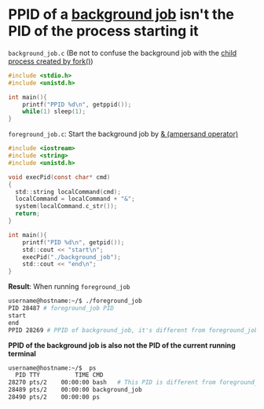 # PPID of a [background job](https://github.com/TranPhucVinh/Linux-Shell/blob/master/Physical%20layer/Process/README.md#jobs) isn't the PID of the process starting it
``background_job.c`` (Be not to confuse the background job with the [child process created by fork()](https://github.com/TranPhucVinh/C/tree/master/Physical%20layer/Process/Process%20cloning))
```c
#include <stdio.h>
#include <unistd.h>

int main(){
    printf("PPID %d\n", getppid());
    while(1) sleep(1);
}
```
``foreground_job.c``: Start the background job by [& (ampersand operator)](https://github.com/TranPhucVinh/Linux-Shell/blob/master/Bash%20script/Operators.md#-control-operator)
```c
#include <iostream>
#include <string>
#include <unistd.h>

void execPid(const char* cmd)
{
  std::string localCommand(cmd);
  localCommand = localCommand + "&";
  system(localCommand.c_str());
  return;
}

int main(){
	printf("PID %d\n", getpid());
	std::cout << "start\n";
	execPid("./background_job");
	std::cout << "end\n";
}
```
**Result**: When running ``foreground_job``

```sh
username@hostname:~/$ ./foreground_job
PID 28487 # foreground_job PID
start
end
PPID 28269 # PPID of background_job, it's different from foreground_job PID
```
**PPID of the background job is also not the PID of the current running terminal**
```sh
username@hostname:~/$  ps
  PID TTY          TIME CMD 
28270 pts/2    00:00:00 bash   # This PID is different from foreground_job PID
28489 pts/2    00:00:00 background_job
28490 pts/2    00:00:00 ps  
```

